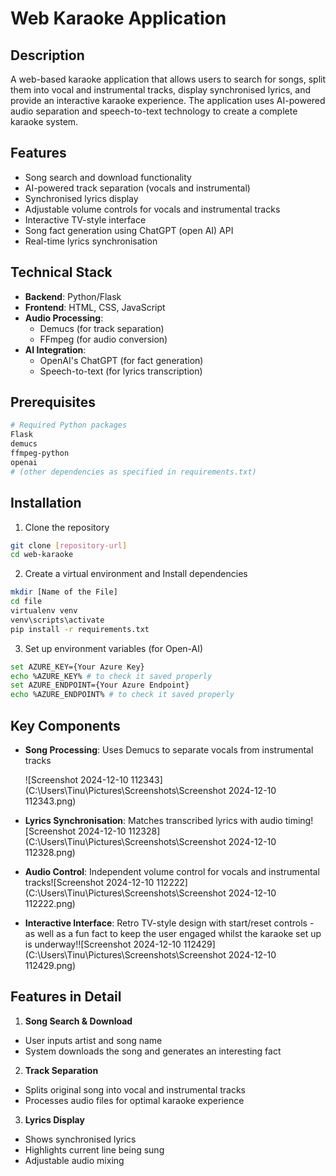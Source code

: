 # Web Karaoke Application

## Description

A web-based karaoke application that allows users to search for songs, split them into vocal and instrumental tracks, display synchronised lyrics, and provide an interactive karaoke experience. The application uses AI-powered audio separation and speech-to-text technology to create a complete karaoke system.

## Features

- Song search and download functionality
- AI-powered track separation (vocals and instrumental)
- Synchronised lyrics display
- Adjustable volume controls for vocals and instrumental tracks
- Interactive TV-style interface
- Song fact generation using ChatGPT (open AI) API
- Real-time lyrics synchronisation

## Technical Stack

- **Backend**: Python/Flask
- **Frontend**: HTML, CSS, JavaScript
- **Audio Processing**:
  - Demucs (for track separation)
  - FFmpeg (for audio conversion)
- **AI Integration**:
  - OpenAI's ChatGPT (for fact generation)
  - Speech-to-text (for lyrics transcription)

## Prerequisites

```bash
# Required Python packages
Flask
demucs
ffmpeg-python
openai
# (other dependencies as specified in requirements.txt)
```

## Installation

1. Clone the repository

```bash
git clone [repository-url]
cd web-karaoke
```

2. Create a virtual environment and Install dependencies

```bash
mkdir [Name of the File]
cd file
virtualenv venv 
venv\scripts\activate
pip install -r requirements.txt
```

3. Set up environment variables (for Open-AI)

```bash
set AZURE_KEY={Your Azure Key} 
echo %AZURE_KEY% # to check it saved properly
set AZURE_ENDPOINT={Your Azure Endpoint}
echo %AZURE_ENDPOINT% # to check it saved properly
```



## Key Components

- **Song Processing**: Uses Demucs to separate vocals from instrumental tracks

  ![Screenshot 2024-12-10 112343](C:\Users\Tinu\Pictures\Screenshots\Screenshot 2024-12-10 112343.png)

- **Lyrics Synchronisation**: Matches transcribed lyrics with audio timing![Screenshot 2024-12-10 112328](C:\Users\Tinu\Pictures\Screenshots\Screenshot 2024-12-10 112328.png)

- **Audio Control**: Independent volume control for vocals and instrumental tracks![Screenshot 2024-12-10 112222](C:\Users\Tinu\Pictures\Screenshots\Screenshot 2024-12-10 112222.png)

  

- **Interactive Interface**: Retro TV-style design with start/reset controls - as well as a fun fact to keep the user engaged whilst the karaoke set up is underway!![Screenshot 2024-12-10 112429](C:\Users\Tinu\Pictures\Screenshots\Screenshot 2024-12-10 112429.png)

## Features in Detail

1. **Song Search & Download**

- User inputs artist and song name
- System downloads the song and generates an interesting fact

2. **Track Separation**

- Splits original song into vocal and instrumental tracks
- Processes audio files for optimal karaoke experience

3. **Lyrics Display**

- Shows synchronised lyrics
- Highlights current line being sung
- Adjustable audio mixing